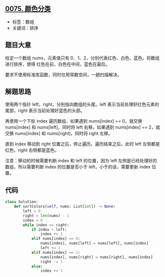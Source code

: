 ## [0075. 颜色分类](https://leetcode-cn.com/problems/sort-colors/)

- 标签：数组
- 关键词：排序

## 题目大意

给定一个数组 nums，元素值只有 0、1、2，分别代表红色、白色、蓝色。将数组进行排序，使得 红色在前，白色在中间，蓝色在最后。

要求不使用标准库函数，同时仅用常数空间，一趟扫描解决。

## 解题思路

使用两个指针 left，right，分别指向数组的头尾。left 表示当前处理好红色元素的尾部，right 表示当前处理好蓝色的头部。

再使用一个下标 index 遍历数组，如果遇到 nums[index] == 0，就交换 nums[index] 和 nums[left]，同时将 left 右移。如果遇到 nums[index] == 2，就交换 nums[index] 和 nums[right]，同时将 right 左移。

直到 index 移动到 right 位置之后，停止遍历。遍历结束之后，此时 left 左侧都是红色，right 右侧都是蓝色。

注意：移动的时候需要判断 index 和 left 的位置，因为 left 左侧是已经处理好的数组，所以需要判断 index 的位置是否小于 left，小于的话，需要更新 index 位置。

## 代码

```Python
class Solution:
    def sortColors(self, nums: List[int]) -> None:
        left = 0
        right = len(nums) - 1
        index = 0
        while index <= right:
            if index < left:
                index += 1
            elif nums[index] == 0:
                nums[index], nums[left] = nums[left], nums[index]
                left += 1
            elif nums[index] == 2:
                nums[index], nums[right] = nums[right], nums[index]
                right -= 1
            else:
                index += 1
```

